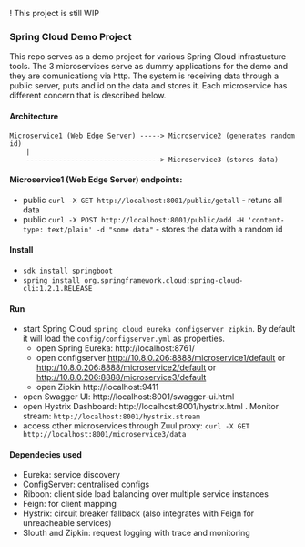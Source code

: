 ! This project is still WIP

### Spring Cloud Demo Project

This repo serves as a demo project for various Spring Cloud infrastucture tools. The 3 microservices serve as dummy applications for the demo and they are comunicationg via http.
The system is receiving data through a public server, puts and id on the data and stores it. Each microservice has different concern that is described below.

#### Architecture
```
Microservice1 (Web Edge Server) -----> Microservice2 (generates random id)
    |
    ---------------------------------> Microservice3 (stores data)
```
#### Microservice1 (Web Edge Server) endpoints:

- public `curl -X GET http://localhost:8001/public/getall` - retuns all data
- public `curl -X POST http://localhost:8001/public/add -H 'content-type: text/plain' -d "some data"` - stores the data with a random id

#### Install

- `sdk install springboot`
- `spring install org.springframework.cloud:spring-cloud-cli:1.2.1.RELEASE`

#### Run

- start Spring Cloud `spring cloud eureka configserver zipkin`. By default it will load the `config/configserver.yml` as properties.
    - open Spring Eureka: http://localhost:8761/
    - open configserver http://10.8.0.206:8888/microservice1/default or http://10.8.0.206:8888/microservice2/default or http://10.8.0.206:8888/microservice3/default
    - open Zipkin http://localhost:9411
- open Swagger UI: http://localhost:8001/swagger-ui.html
- open Hystrix Dashboard: http://localhost:8001/hystrix.html . Monitor stream: `http://localhost:8001/hystrix.stream`
- access other microservices through Zuul proxy: `curl -X GET http://localhost:8001/microservice3/data`


#### Dependecies used

- Eureka: service discovery
- ConfigServer: centralised configs
- Ribbon: client side load balancing over multiple service instances
- Feign: for client mapping
- Hystrix: circuit breaker fallback (also integrates with Feign for unreacheable services)
- Slouth and Zipkin: request logging with trace and monitoring




